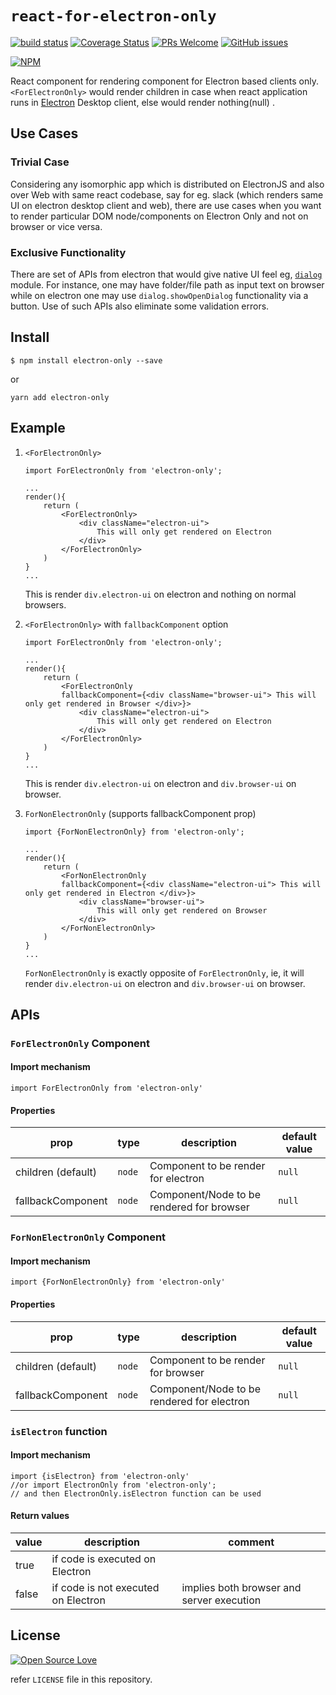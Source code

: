 # `react-for-electron-only`

[![build status](https://api.travis-ci.org/anubhavsrivastava/react-for-electron-only.svg?branch=master)](https://travis-ci.org/anubhavsrivastava/react-for-electron-only/)
[![Coverage Status](https://coveralls.io/repos/github/anubhavsrivastava/react-for-electron-only/badge.svg?branch=master)](https://coveralls.io/github/anubhavsrivastava/react-for-electron-only?branch=master)
[![PRs Welcome](https://img.shields.io/badge/PRs-welcome-brightgreen.svg?style=flat-square)](http://makeapullrequest.com)
[![GitHub issues](https://img.shields.io/github/issues/anubhavsrivastava/react-for-electron-only.svg?style=plastic)](https://github.com/anubhavsrivastava/react-for-electron-only/issues)

[![NPM](https://nodei.co/npm/electron-only.png?downloads=true&stars=true)](https://www.npmjs.com/package/electron-only)

React component for rendering component for Electron based clients only.
`<ForElectronOnly>` would render children in case when react application runs in [Electron](https://electronjs.org/) Desktop client, else would render nothing(null) .

## Use Cases

### Trivial Case

Considering any isomorphic app which is distributed on ElectronJS and also over Web with same react codebase, say for eg. slack (which renders same UI on electron desktop client and web), there are use cases when you want to render particular DOM node/components on Electron Only and not on browser or vice versa.

### Exclusive Functionality

There are set of APIs from electron that would give native UI feel eg, [`dialog`](https://electronjs.org/docs/api/dialog) module.
For instance, one may have folder/file path as input text on browser while on electron one may use `dialog.showOpenDialog` functionality via a button.
Use of such APIs also eliminate some validation errors.

## Install

```
$ npm install electron-only --save
```

or

```
yarn add electron-only
```

## Example

1.  `<ForElectronOnly>`

        import ForElectronOnly from 'electron-only';

        ...
        render(){
            return (
                <ForElectronOnly>
                    <div className="electron-ui">
                        This will only get rendered on Electron
                    </div>
                </ForElectronOnly>
            )
        }
        ...

    This is render `div.electron-ui` on electron and nothing on normal browsers.

2.  `<ForElectronOnly>` with `fallbackComponent` option

        import ForElectronOnly from 'electron-only';

        ...
        render(){
            return (
                <ForElectronOnly
                fallbackComponent={<div className="browser-ui"> This will only get rendered in Browser </div>}>
                    <div className="electron-ui">
                        This will only get rendered on Electron
                    </div>
                </ForElectronOnly>
            )
        }
        ...

    This is render `div.electron-ui` on electron and `div.browser-ui` on browser.

3.  `ForNonElectronOnly` (supports fallbackComponent prop)

        import {ForNonElectronOnly} from 'electron-only';

        ...
        render(){
            return (
                <ForNonElectronOnly
                fallbackComponent={<div className="electron-ui"> This will only get rendered in Electron </div>}>
                    <div className="browser-ui">
                        This will only get rendered on Browser
                    </div>
                </ForNonElectronOnly>
            )
        }
        ...

    `ForNonElectronOnly` is exactly opposite of `ForElectronOnly`, ie,
    it will render `div.electron-ui` on electron and `div.browser-ui` on browser.

## APIs

### `ForElectronOnly` Component

#### Import mechanism

    import ForElectronOnly from 'electron-only'

#### Properties

| prop               | type   | description                               | default value |
| ------------------ | ------ | ----------------------------------------- | ------------- |
| children (default) | `node` | Component to be render for electron       | `null`        |
| fallbackComponent  | `node` | Component/Node to be rendered for browser | `null`        |

### `ForNonElectronOnly` Component

#### Import mechanism

    import {ForNonElectronOnly} from 'electron-only'

#### Properties

| prop               | type   | description                                | default value |
| ------------------ | ------ | ------------------------------------------ | ------------- |
| children (default) | `node` | Component to be render for browser         | `null`        |
| fallbackComponent  | `node` | Component/Node to be rendered for electron | `null`        |

### `isElectron` function

#### Import mechanism

    import {isElectron} from 'electron-only'
    //or import ElectronOnly from 'electron-only';
    // and then ElectronOnly.isElectron function can be used

#### Return values

| value | description                         | comment                                   |
| ----- | ----------------------------------- | ----------------------------------------- |
| true  | if code is executed on Electron     |                                           |
| false | if code is not executed on Electron | implies both browser and server execution |

## License

[![Open Source Love](https://badges.frapsoft.com/os/mit/mit.svg?v=102)](https://github.com/ellerbrock/open-source-badge/)

refer `LICENSE` file in this repository.
